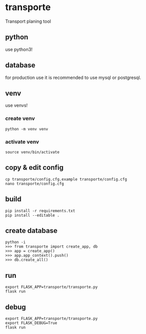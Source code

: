 # transporte
Transport planing tool

## python
use python3!

## database
for production use it is recommended to use mysql or postgresql.

## venv
use venvs!

### create venv
```
python -m venv venv
```

### activate venv
```
source venv/bin/activate
```

## copy & edit config
```
cp transporte/config.cfg.example transporte/config.cfg
nano transporte/config.cfg
```


## build
```
pip install -r requirements.txt
pip install --editable .
```


## create database
```
python -i
>>> from transporte import create_app, db
>>> app = create_app()
>>> app.app_context().push()
>>> db.create_all()
```

## run
```
export FLASK_APP=transporte/transporte.py
flask run
```

## debug
```
export FLASK_APP=transporte/transporte.py
export FLASK_DEBUG=True
flask run
```
